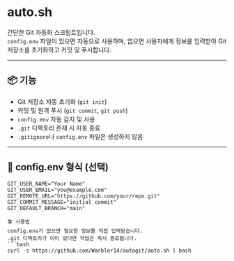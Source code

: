 # auto.sh

간단한 Git 자동화 스크립트입니다.  
`config.env` 파일이 있으면 자동으로 사용하며, 없으면 사용자에게 정보를 입력받아 Git 저장소를 초기화하고 커밋 및 푸시합니다.

---

## 📦 기능

- Git 저장소 자동 초기화 (`git init`)
- 커밋 및 원격 푸시 (`git commit`, `git push`)
- `config.env` 자동 감지 및 사용
- `.git` 디렉토리 존재 시 자동 종료
- `.gitignore`나 `config.env` 파일은 생성하지 않음

---

## 📄 config.env 형식 (선택)

```env
GIT_USER_NAME="Your Name"
GIT_USER_EMAIL="you@example.com"
GIT_REMOTE_URL="https://github.com/your/repo.git"
GIT_COMMIT_MESSAGE="initial commit"
GIT_DEFAULT_BRANCH="main"

🛠 사용법
config.env가 없으면 필요한 정보를 직접 입력받습니다.
.git 디렉토리가 이미 있다면 작업은 즉시 종료됩니다.
```bash
curl -s https://github.com/Warbler14/autogit/auto.sh | bash
```
